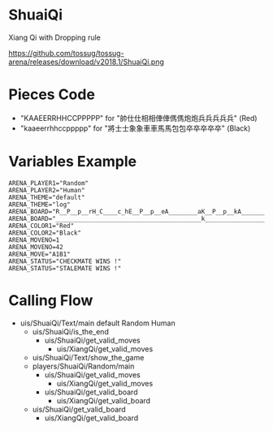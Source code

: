 ShuaiQi
=======
Xiang Qi with Dropping rule

https://github.com/tossug/tossug-arena/releases/download/v2018.1/ShuaiQi.png

Pieces Code
===========
* "KAAEERRHHCCPPPPP" for "帥仕仕相相俥俥傌傌炮炮兵兵兵兵兵" (Red)
* "kaaeerrhhccppppp" for "將士士象象車車馬馬包包卒卒卒卒卒" (Black)

Variables Example
=================
	ARENA_PLAYER1="Random"
	ARENA_PLAYER2="Human"
	ARENA_THEME="default"
	ARENA_THEME="log"
	ARENA_BOARD="R__P__p__rH_C____c_hE__P__p__eA________aK__P__p__kA________aE__P__p__eH_C____c_hR__P__p__r/"
	ARENA_BOARD="________________________________________k_________________________________________________/KAAEERRHHCCPPPPPaaeerrhhccppppp"
	ARENA_COLOR1="Red"
	ARENA_COLOR2="Black"
	ARENA_MOVENO=1
	ARENA_MOVENO=42
	ARENA_MOVE="A1B1"
	ARENA_STATUS="CHECKMATE WINS !"
	ARENA_STATUS="STALEMATE WINS !"

Calling Flow
============
* uis/ShuaiQi/Text/main default Random Human
	* uis/ShuaiQi/is_the_end
		* uis/ShuaiQi/get_valid_moves
			* uis/XiangQi/get_valid_moves
	* uis/ShuaiQi/Text/show_the_game
	* players/ShuaiQi/Random/main
		* uis/ShuaiQi/get_valid_moves
			* uis/XiangQi/get_valid_moves
		* uis/ShuaiQi/get_valid_board
			* uis/XiangQi/get_valid_board
	* uis/ShuaiQi/get_valid_board
		* uis/XiangQi/get_valid_board
